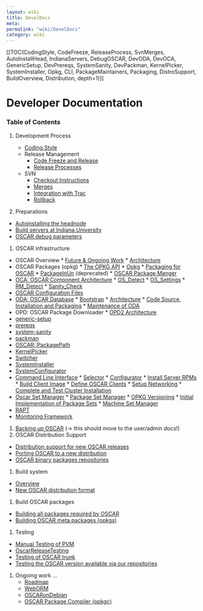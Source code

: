 ```yaml
---
layout: wiki
title: DevelDocs
meta: 
permalink: "wiki/DevelDocs"
category: wiki
---
```

<!-- Name: DevelDocs -->
<!-- Version: 100 -->
<!-- Author: valleegr -->

[[TOC(CodingStyle, CodeFreeze, ReleaseProcess, SvnMerges, AutoInstallHead, IndianaServers, DebugOSCAR, DevODA, DevOCA, GenericSetup, DevPrereqs, SystemSanity, DevPackman, KernelPicker, SystemInstaller, Opkg, CLI, PackageMaintainers, Packaging, DistroSupport, BuildOverview, Distribution, depth=1)]]

# Developer Documentation

### Table of Contents

 1. Development Process
    * [Coding Style](CodingStyle)
    * Release Management
      * [Code Freeze and Release](CodeFreeze) 
      * [Release Processes](ReleaseProcess) 
    * SVN
      * [Checkout Instructions](SVNinstructions) 
      * [Merges](SvnMerges) 
      * [Integration with Trac](SvnTrac) 
      * [Rollback](SvnRollback) 

 1. Preparations
   * [Autoinstalling the headnode](AutoInstallHead)
   * [Build servers at Indiana University](IndianaServers)
   * [OSCAR debug parameters](DebugOSCAR)

 1. OSCAR infrastructure
   * OSCAR Overview
         * [Future & Ongoing Work](roadmap) 
         * [Architecture](architecture) 
   * OSCAR Packages (opkg)
         * [The OPKG API](opkgAPI) 
         * [Opkg](Opkg)
         * [Packaging for OSCAR](Packaging) 
         * [PackageInUn](PackageInUn) (deprecated)
         * [OSCAR Package Manger](OPM)
   * [OCA: OSCAR Component Architecture](DevOCA)
         * [OS_Detect](DevOSdetect) 
         * [OS_Settings](DevOSsettings) 
         * [RM_Detect](DevRMdetect) 
         * [Sanity_Check](DevSanityCheck) 
   * [OSCAR Configuration Files](ConfigFile)
   * [ODA: OSCAR Database](DevODA)
         * [Bootstrap](DevODA_Bootstrap) 
         * [Architecture](DevODA_architecture) 
         * [Code Source, Installation and Packaging](DevODA_code) 
         * [Maintenance of ODA](DevODA_maintenance) 
   * OPD: OSCAR Package Downloader
         * [OPD2 Architecture](DevOPD2) 
   * [generic-setup](GenericSetup)
   * [prereqs](DevPrereqs)
   * [system-sanity](SystemSanity)
   * [packman](DevPackman)
   * [OSCAR::PackagePath](PackagePath)
   * [KernelPicker](KernelPicker)
   * [Switcher](switcher)
   * [SystemInstaller](SystemInstaller)
   * [SystemConfigurator](SystemConfigurator)
   * [Command Line Interface](CLI)
         * [Selector](Selector)
         * [Configurator](Configurator)
         * [Install Server RPMs](InstallServer) 
         * [Build Client Image](Build) 
         * [Define OSCAR Clients](Define) 
         * [Setup Networking](SetupNetwork) 
         * [Complete and Test Cluster Installation](CompleteTest) 
   * [Oscar Set Manager](OSM)
         * [Package Set Manager](SetManager) 
              * [OPKG Versioning](OPKGVersioning) 
              * [Initial Implementation of Package Sets](OPKGSetTemp) 
         * [Machine Set Manager](MSM) 
   * [RAPT](RAPT)
   * [Monitoring Framework](monitoring_framework)

 1. [Backing up OSCAR](BackupOSCAR) (-> this should move to the user/admin docs!)
 1. OSCAR Distribution Support
   * [Distribution support for new OSCAR releases](DistroSupport)
   * [Porting OSCAR to a new distribution](DistroPort)
   * [OSCAR binary packages repositories](OSCARRepositories)
 1. Build system
   * [Overview](BuildOverview)
   * [New OSCAR distribution format](Distribution)
 1. Build OSCAR packages
   * [Building all packages required by OSCAR](Building_OSCAR_Packages)
   * [Building OSCAR meta packages (opkgs)](Building_Opkgs)
 1. Testing
   * [Manual Testing of PVM](PvmTesting)
   * [OscarReleaseTesting](OscarReleaseTesting)
   * [Testing of OSCAR trunk](trunkTesting)
   * [Testing the OSCAR version available via our repositories](repoTesting)
 1. Ongoing work ...
    * [Roadmap](roadmap) 
    * [WebORM](weborm) 
    * [OSCARonDebian](OSCARonDebian) 
    * [OSCAR Package Compiler (opkgc)](opkg_opkgc) 
